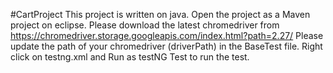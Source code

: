#CartProject
This project is written on java.
Open the project as a Maven project on eclipse.
Please download the latest chromedriver from https://chromedriver.storage.googleapis.com/index.html?path=2.27/ 
Please update the path of your chromedriver (driverPath) in the BaseTest file.
Right click on testng.xml and Run as testNG Test to run the test.
